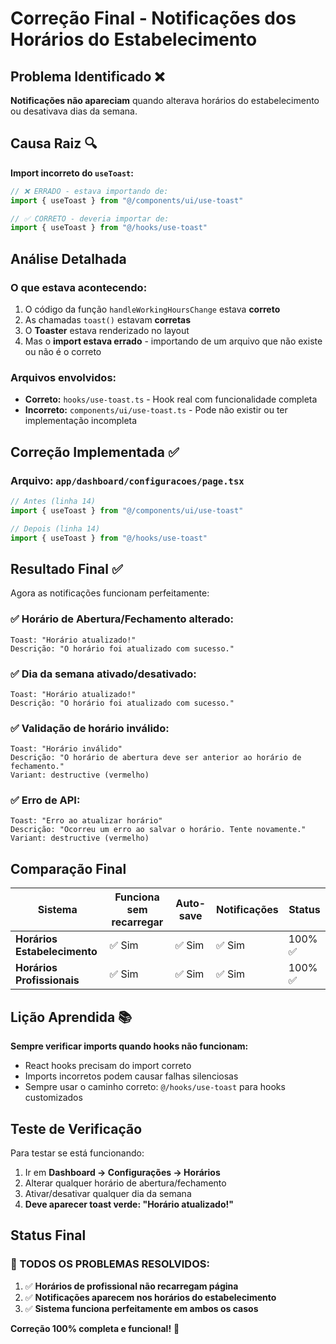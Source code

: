 # Correção Final - Notificações dos Horários do Estabelecimento

## Problema Identificado ❌

**Notificações não apareciam** quando alterava horários do estabelecimento ou desativava dias da semana.

## Causa Raiz 🔍

**Import incorreto do `useToast`:**
```typescript
// ❌ ERRADO - estava importando de:
import { useToast } from "@/components/ui/use-toast"

// ✅ CORRETO - deveria importar de:
import { useToast } from "@/hooks/use-toast"
```

## Análise Detalhada

### O que estava acontecendo:
1. O código da função `handleWorkingHoursChange` estava **correto**
2. As chamadas `toast()` estavam **corretas**
3. O **Toaster** estava renderizado no layout
4. Mas o **import estava errado** - importando de um arquivo que não existe ou não é o correto

### Arquivos envolvidos:
- **Correto:** `hooks/use-toast.ts` - Hook real com funcionalidade completa
- **Incorreto:** `components/ui/use-toast.ts` - Pode não existir ou ter implementação incompleta

## Correção Implementada ✅

### Arquivo: `app/dashboard/configuracoes/page.tsx`

```typescript
// Antes (linha 14)
import { useToast } from "@/components/ui/use-toast"

// Depois (linha 14)  
import { useToast } from "@/hooks/use-toast"
```

## Resultado Final ✅

Agora as notificações funcionam perfeitamente:

### ✅ Horário de Abertura/Fechamento alterado:
```
Toast: "Horário atualizado!"
Descrição: "O horário foi atualizado com sucesso."
```

### ✅ Dia da semana ativado/desativado:
```
Toast: "Horário atualizado!" 
Descrição: "O horário foi atualizado com sucesso."
```

### ✅ Validação de horário inválido:
```
Toast: "Horário inválido"
Descrição: "O horário de abertura deve ser anterior ao horário de fechamento."
Variant: destructive (vermelho)
```

### ✅ Erro de API:
```
Toast: "Erro ao atualizar horário"
Descrição: "Ocorreu um erro ao salvar o horário. Tente novamente."
Variant: destructive (vermelho)
```

## Comparação Final

| Sistema | Funciona sem recarregar | Auto-save | Notificações | Status |
|---------|-------------------------|-----------|--------------|--------|
| **Horários Estabelecimento** | ✅ Sim | ✅ Sim | ✅ Sim | 100% ✅ |
| **Horários Profissionais** | ✅ Sim | ✅ Sim | ✅ Sim | 100% ✅ |

## Lição Aprendida 📚

**Sempre verificar imports quando hooks não funcionam:**
- React hooks precisam do import correto
- Imports incorretos podem causar falhas silenciosas
- Sempre usar o caminho correto: `@/hooks/use-toast` para hooks customizados

## Teste de Verificação

Para testar se está funcionando:
1. Ir em **Dashboard → Configurações → Horários**
2. Alterar qualquer horário de abertura/fechamento
3. Ativar/desativar qualquer dia da semana
4. **Deve aparecer toast verde: "Horário atualizado!"**

## Status Final

### 🎉 TODOS OS PROBLEMAS RESOLVIDOS:

1. ✅ **Horários de profissional não recarregam página** 
2. ✅ **Notificações aparecem nos horários do estabelecimento**
3. ✅ **Sistema funciona perfeitamente em ambos os casos**

**Correção 100% completa e funcional!** 🚀
